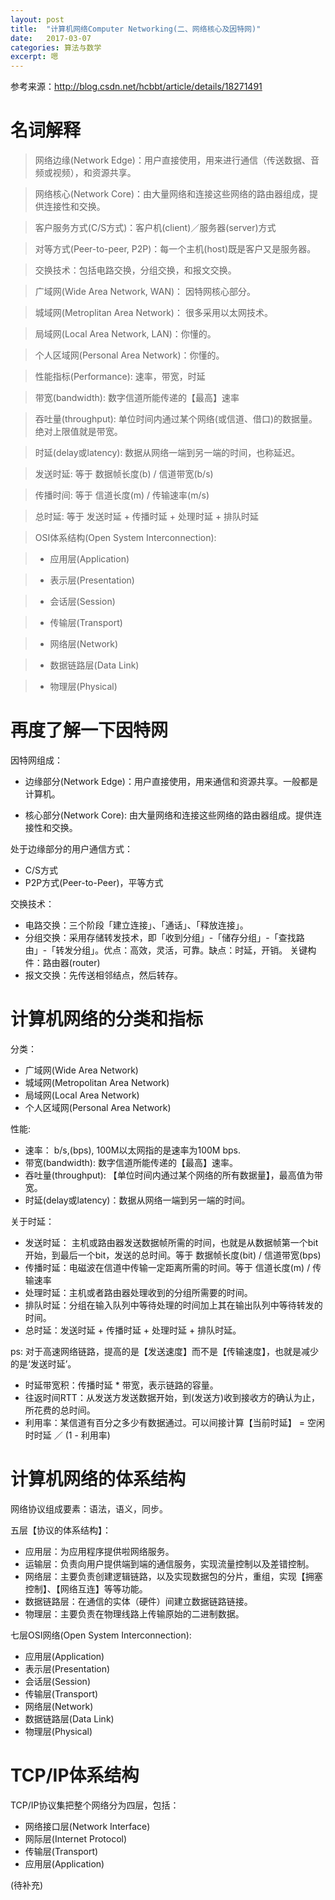 ```yaml
---
layout: post
title:  "计算机网络Computer Networking(二、网络核心及因特网)"
date:   2017-03-07
categories: 算法与数学
excerpt: 嗯
---
```


参考来源：http://blog.csdn.net/hcbbt/article/details/18271491

# 名词解释

> 网络边缘(Network Edge)：用户直接使用，用来进行通信（传送数据、音频或视频），和资源共享。

> 网络核心(Network Core)：由大量网络和连接这些网络的路由器组成，提供连接性和交换。

> 客户服务方式(C/S方式)：客户机(client)／服务器(server)方式

> 对等方式(Peer-to-peer, P2P)：每一个主机(host)既是客户又是服务器。

> 交换技术：包括电路交换，分组交换，和报文交换。

> 广域网(Wide Area Network, WAN)： 因特网核心部分。

> 城域网(Metroplitan Area Network)： 很多采用以太网技术。

> 局域网(Local Area Network, LAN)：你懂的。

> 个人区域网(Personal Area Network)：你懂的。

> 性能指标(Performance): 速率，带宽，时延

> 带宽(bandwidth): 数字信道所能传递的【最高】速率

> 吞吐量(throughput): 单位时间内通过某个网络(或信道、借口)的数据量。绝对上限值就是带宽。

> 时延(delay或latency): 数据从网络一端到另一端的时间，也称延迟。

> 发送时延: 等于 数据帧长度(b) / 信道带宽(b/s)

> 传播时间: 等于 信道长度(m) / 传输速率(m/s)

> 总时延: 等于 发送时延 + 传播时延 + 处理时延 + 排队时延

> OSI体系结构(Open System Interconnection): 

> * 应用层(Application)

> * 表示层(Presentation)

> * 会话层(Session)

> * 传输层(Transport)

> * 网络层(Network)

> * 数据链路层(Data Link)

> * 物理层(Physical)

# 再度了解一下因特网

 因特网组成：
 * 边缘部分(Network Edge)：用户直接使用，用来通信和资源共享。一般都是计算机。

 * 核心部分(Network Core): 由大量网络和连接这些网络的路由器组成。提供连接性和交换。

 处于边缘部分的用户通信方式：
 
 * C/S方式
 * P2P方式(Peer-to-Peer)，平等方式
 
交换技术：

* 电路交换：三个阶段「建立连接」、「通话」、「释放连接」。
* 分组交换：采用存储转发技术，即「收到分组」-「储存分组」-「查找路由」-「转发分组」。优点：高效，灵活，可靠。缺点：时延，开销。 关键构件：路由器(router)
* 报文交换：先传送相邻结点，然后转存。

# 计算机网络的分类和指标

分类：

* 广域网(Wide Area Network)
* 城域网(Metropolitan Area Network)
* 局域网(Local Area Network)
* 个人区域网(Personal Area Network)

性能:

* 速率： b/s,(bps), 100M以太网指的是速率为100M bps.
* 带宽(bandwidth): 数字信道所能传递的【最高】速率。
* 吞吐量(throughput): 【单位时间内通过某个网络的所有数据量】，最高值为带宽。
* 时延(delay或latency)：数据从网络一端到另一端的时间。

关于时延：

* 发送时延： 主机或路由器发送数据帧所需的时间，也就是从数据帧第一个bit开始，到最后一个bit，发送的总时间。等于 数据帧长度(bit) / 信道带宽(bps)
* 传播时延：电磁波在信道中传输一定距离所需的时间。等于 信道长度(m) / 传输速率
* 处理时延：主机或者路由器处理收到的分组所需要的时间。
* 排队时延：分组在输入队列中等待处理的时间加上其在输出队列中等待转发的时间。
* 总时延：发送时延 + 传播时延 + 处理时延 + 排队时延。

ps: 对于高速网络链路，提高的是【发送速度】而不是【传输速度】，也就是减少的是‘发送时延’。

* 时延带宽积：传播时延 * 带宽，表示链路的容量。
* 往返时间RTT：从发送方发送数据开始，到(发送方)收到接收方的确认为止，所花费的总时间。
* 利用率：某信道有百分之多少有数据通过。可以间接计算【当前时延】 = 空闲时时延 ／ (1 - 利用率)

# 计算机网络的体系结构

网络协议组成要素：语法，语义，同步。

五层【协议的体系结构】：
* 应用层：为应用程序提供啦网络服务。
* 运输层：负责向用户提供端到端的通信服务，实现流量控制以及差错控制。
* 网络层：主要负责创建逻辑链路，以及实现数据包的分片，重组，实现【拥塞控制】、【网络互连】等等功能。
* 数据链路层：在通信的实体（硬件）间建立数据链路链接。
* 物理层：主要负责在物理线路上传输原始的二进制数据。

七层OSI网络(Open System Interconnection):
* 应用层(Application)
* 表示层(Presentation)
* 会话层(Session)
* 传输层(Transport)
* 网络层(Network)
* 数据链路层(Data Link)
* 物理层(Physical)

# TCP/IP体系结构

TCP/IP协议集把整个网络分为四层，包括：
* 网络接口层(Network Interface)
* 网际层(Internet Protocol)
* 传输层(Transport)
* 应用层(Application)

(待补充)






